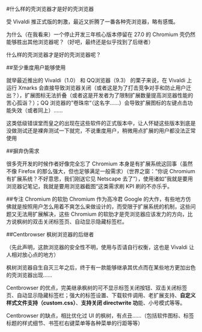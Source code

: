 #什么样的壳浏览器才是好的壳浏览器

受 Vivaldi 推正式版的刺激，最近又折腾了一番各种壳浏览器，略有感慨。

为什么（在我看来）一个停止开发三年核心版本停留在 27.0 的 Chromium 壳仍然能够胜出其他浏览器呢？（好吧，最终还是似乎找到了后继者）

什么样的壳浏览器才是好的壳浏览器呢？

##至少重度用户能够使用

就举最近推出的 Vivaldi（1.0） 和 QQ浏览器（9.3） 的栗子来说，在 Vivaldi 上运行 Xmarks 会直接导致浏览器关闭（或者这是为了打击竞争对手和防止用户迁出？），扩展图标无法折叠（或者这是开发者为了限制扩展数量提高浏览器性能的苦心孤诣？）；QQ 浏览器的”卷珠帘“（这名字……）会导致扩展图标的左键点击功能失效（或者同上）……

这类低级错误堂而皇之的出现在这些软件的正式版本中，让人怀疑这些版本到底是没做测试还是裸奔测试一下就完，不说重度用户，稍微用点扩展的用户都没法正常使用


##摒弃伪需求

很多壳开发的时候作者好像完全忘了 Chromium 本身是有扩展系统这回事（虽然不像 Firefox 的那么强大，但也足够满足一般需求）（世界之窗：”你说 Chromium 有扩展系统？不好意思，我们刚送它见 Netscape 去了”），使用诸如”我就是要用浏览器记笔记，我就是要用浏览器截图“这类需求刷 KPI 刷的不亦乐乎。


##专注 Chromium 的软肋
Chromium 作为高冷君 Google 的大作，有些地方仿佛就是按照用户怎么用着不爽怎么来做设计的，而受限于扩展系统的机制，这些问题又无法用扩展解决，这些 Chromium 的软肋才是壳浏览器应该发力的方向，比方说枫树的双击关闭标签页、自动显示隐藏标签栏。


##Centbrowser 枫树浏览器的后继者

（先此声明，这款浏览器的安全性不明，使用与否请自行权衡，这也是 Vivaldi 让人相对放心点的地方）

枫树浏览器自生自灭三年之后，终于有一款能够继承其优点而在某些地方更加出色的壳浏览器出现……

Centbrowser 的优点，完美继承枫树的可不显示标签关闭按钮、双击关闭标签页、自动显示隐藏标签栏；强大的标签设置、下载软件调用、老扩展支持、**自定义样式文件支持（custom.css）**、**支持关闭 directwrite 功**能、小号模式等等。

Centbrowser 的缺点，相比优化过 UI 的枫树，有点丑……（包括软件图标、标签标题的样式细节、书签栏右键菜单等各种菜单的行距等等）
